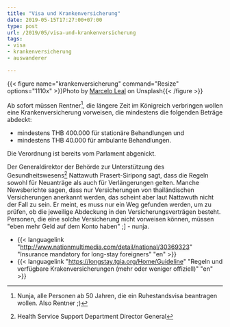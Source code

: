 ```yaml
---
title: "Visa und Krankenversicherung"
date: 2019-05-15T17:27:00+07:00
type: post
url: /2019/05/visa-und-krankenversicherung
tags:
- visa
- krankenversicherung
- auswanderer

---
```


{{< figure name="krankenversicherung" command="Resize" options="1110x" >}}Photo by [Marcelo Leal](https://unsplash.com/photos/6pcGTJDuf6M) on Unsplash{{< /figure >}}
<!--lint disable no-undefined-references-->
Ab sofort müssen Rentner[^1], die längere Zeit im Königreich verbringen wollen eine Krankenversicherung vorweisen, die mindestens die folgenden Beträge abdeckt:

-   mindestens THB 400.000 für stationäre Behandlungen und
-   mindestens THB 40.000 für ambulante Behandlungen.

Die Verordnung ist bereits vom Parlament abgenickt. 

Der Generaldirektor der Behörde zur Unterstützung des Gesundheitswesens[^2] Nattawuth Prasert-Siripong sagt, dass die Regeln sowohl für Neuanträge als auch für Verlängerungen gelten. Manche Newsberichte sagen, dass nur Versicherungen von thailändischen Versicherungen anerkannt werden, das scheint aber laut Nattawuth nicht der Fall zu sein. Er meint, es muss nur ein Weg gefunden werden, um zu prüfen, ob die jeweilige Abdeckung in den Versicherungsverträgen besteht. Personen, die eine solche Versicherung nicht vorweisen können, müssen "eben mehr Geld auf dem Konto haben" ;] - nunja.

-   {{< languagelink "http://www.nationmultimedia.com/detail/national/30369323" "Insurance mandatory for long-stay foreigners" "en" >}}
-   {{< languagelink "https://longstay.tgia.org/Home/Guideline" "Regeln und verfügbare Krakenversicherungen (mehr oder weniger offiziell)" "en" >}}

[^1]: Nunja, alle Personen ab 50 Jahren, die ein Ruhestandsvisa beantragen wollen. Also Rentner ;)
[^2]: Health Service Support Department Director General
